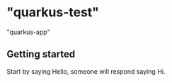# "quarkus-test"

"quarkus-app"

## Getting started

Start by saying Hello, someone will respond saying Hi.
